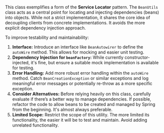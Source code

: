 This class exemplifies a form of the **Service Locator** pattern. The `BeanUtils` class acts as a central point for locating and injecting dependencies (beans) into objects. While not a strict implementation, it shares the core idea of decoupling clients from concrete implementations. It avoids the more explicit dependency injection approach.

To improve testability and maintainability:

1.  **Interface:** Introduce an interface like `BeanAutowirer` to define the `autoWire` method. This allows for mocking and easier unit testing.
2.  **Dependency Injection for `beanFactory`:** While currently constructor-injected, it's fine, but ensure a suitable mock implementation is available for testing.
3. **Error Handling:** Add more robust error handling within the `autoWire` method. Catch `BeanCreationException` or similar exceptions and log meaningful error messages or potentially re-throw as a more specific exception.
4. **Consider Alternatives:** Before relying heavily on this class, carefully evaluate if there’s a better way to manage dependencies. If possible, refactor the code to allow beans to be created and managed by Spring from the beginning. It's almost always preferable.
5.  **Limited Scope:** Restrict the scope of this utility. The more limited its functionality, the easier it will be to test and maintain. Avoid adding unrelated functionality.